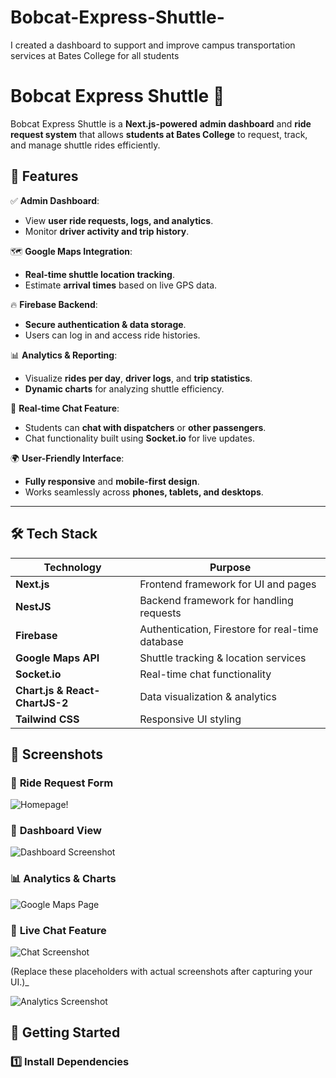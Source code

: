 
# Bobcat-Express-Shuttle-
I created a dashboard to support and improve campus transportation services at Bates College for all students

# **Bobcat Express Shuttle 🚖**

Bobcat Express Shuttle is a **Next.js-powered** **admin dashboard** and **ride request system** that allows **students at Bates College** to request, track, and manage shuttle rides efficiently.

## **📌 Features**

✅ **Admin Dashboard**:

- View **user ride requests, logs, and analytics**.
- Monitor **driver activity and trip history**.

🗺️ **Google Maps Integration**:

- **Real-time shuttle location tracking**.
- Estimate **arrival times** based on live GPS data.

🔥 **Firebase Backend**:

- **Secure authentication & data storage**.
- Users can log in and access ride histories.

📊 **Analytics & Reporting**:

- Visualize **rides per day**, **driver logs**, and **trip statistics**.
- **Dynamic charts** for analyzing shuttle efficiency.

💬 **Real-time Chat Feature**:

- Students can **chat with dispatchers** or **other passengers**.
- Chat functionality built using **Socket.io** for live updates.

🌍 **User-Friendly Interface**:

- **Fully responsive** and **mobile-first design**.
- Works seamlessly across **phones, tablets, and desktops**.

---

## **🛠️ Tech Stack**

| Technology                     | Purpose                                          |
| ------------------------------ | ------------------------------------------------ |
| **Next.js**                    | Frontend framework for UI and pages              |
| **NestJS**                     | Backend framework for handling requests          |
| **Firebase**                   | Authentication, Firestore for real-time database |
| **Google Maps API**            | Shuttle tracking & location services             |
| **Socket.io**                  | Real-time chat functionality                     |
| **Chart.js & React-ChartJS-2** | Data visualization & analytics                   |
| **Tailwind CSS**               | Responsive UI styling                            |



## **📸 Screenshots**

### 🚖 **Ride Request Form**

![Homepage!](https://github.com/user-attachments/assets/44334bcc-7614-4d3a-8f4e-2a2048a3d8f8)

### 📍 **Dashboard View**

![Dashboard Screenshot](https://github.com/user-attachments/assets/585fe779-d6b2-4b15-8cc8-1f18ac6c5921)

### 📊 **Analytics & Charts**

![Google Maps Page](https://github.com/user-attachments/assets/00a3b2ec-9c80-4647-9b92-6520cb0b49fe)

### 💬 **Live Chat Feature**

![Chat Screenshot](https://github.com/user-attachments/assets/d8acf0a2-8411-469d-b9a3-2effac4841e6)

(Replace these placeholders with actual screenshots after capturing your UI.)_

![Analytics Screenshot]()



## **🚀 Getting Started**

### **1️⃣ Install Dependencies**

